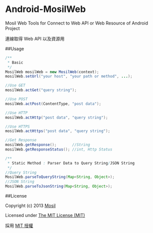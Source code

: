 Android-MosilWeb
================

Mosil Web Tools for Connect to Web API or Web Resource of Android Project

連線取得 Web API 以及資源用

##Usage
```java
/**
 * Basic
 */
MosilWeb mosilWeb = new MosilWeb(context);
mosilWeb.setUrl("your host", "your path or method", ...);

//Use GET
mosilWeb.actGet("query string");

//Use POST
mosilWeb.actPost(ContentType, "post data");

//Use HTTP
mosilWeb.actHttp("post data", "query string");

//Use HTTPS
mosilWeb.actHttps("post data", "query string");

//Get Response
mosilWeb.getResponse();       //String
mosilWeb.getResponseStatus(); //int, Http Status 

/**
 * Static Method : Parser Data to Query String/JSON String
 */
//Query String
MosilWeb.parseToQueryString(Map<String, Object>);
//JSON String
MosilWeb.parseToJsonString(Map<String, Object>);
```


##License

Copyright (c) 2013 [Mosil](http://mosil.biz)

Licensed under [The MIT License (MIT)](http://opensource.org/licenses/MIT)

採用 [MIT 授權](http://opensource.org/licenses/MIT)
